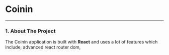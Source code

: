# Coinin

---

### 1. About The Project
The Coinin application is built with **React** and uses a lot of features which include, advanced react router dom,
